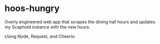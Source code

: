 hoos-hungry
==========

Overly engineered web app that scrapes the dining hall hours and updates my Scaphold instance with the new hours.

Using Node, Request, and Cheerio.
